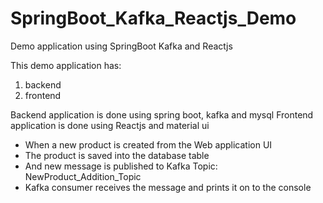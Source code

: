 # SpringBoot_Kafka_Reactjs_Demo
Demo application using SpringBoot Kafka and Reactjs


This demo application has:
1. backend
2. frontend

Backend application is done using spring boot, kafka and mysql
Frontend application is done using Reactjs and material ui


* When a new product is created from the Web application UI
* The product is saved into the database table
* And new message is published to Kafka Topic: NewProduct_Addition_Topic
* Kafka consumer receives the message and prints it on to the console
